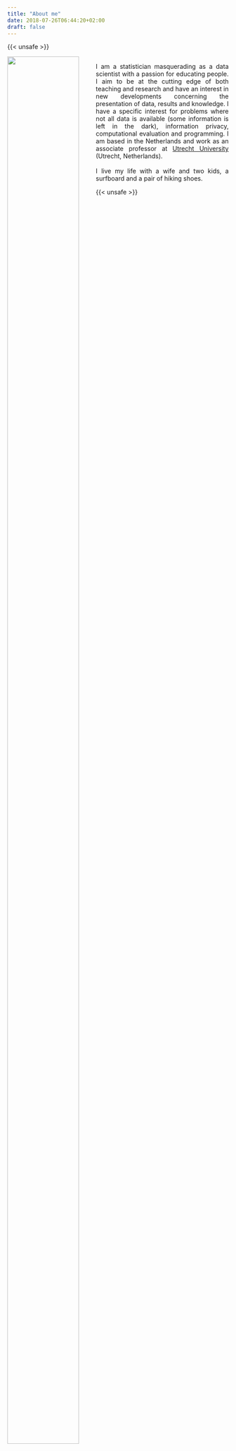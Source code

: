 ```yaml
---
title: "About me"
date: 2018-07-26T06:44:20+02:00
draft: false
---
```


{{< unsafe >}}
<div style="float: left; width: 40%;">
<img src = "https://www.gerkovink.com/images/top.jpg" width = 90% />
</div>

<div style="float: right; width: 60%;">
<p align="justify">I am a statistician masquerading as a data scientist with a passion for educating people. I aim to be at the cutting edge of both teaching and research and have an interest in new developments concerning the presentation of data, results and knowledge. I have a specific interest for problems where not all data is available (some information is left in the dark), information privacy, computational evaluation and programming. I am based in the Netherlands and work as an associate professor at <a href="https://www.uu.nl/en">Utrecht University</a>  (Utrecht, Netherlands).
<br><br>
I live my life with a wife and two kids, a surfboard and a pair of hiking shoes.
</p>
</div>
{{< unsafe >}}